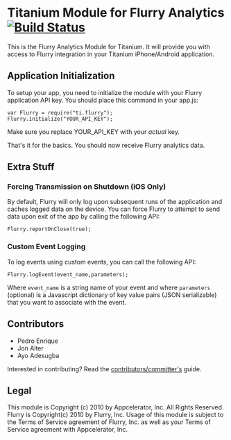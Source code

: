 # Titanium Module for Flurry Analytics [![Build Status](https://travis-ci.org/appcelerator-modules/ti.flurry.png)](https://travis-ci.org/appcelerator-modules/ti.flurry)

This is the Flurry Analytics Module for Titanium.  It will provide you
with access to Flurry integration in your Titanium iPhone/Android application.

## Application Initialization

To setup your app, you need to initialize the module with your 
Flurry application API key.  You should place this command in your 
app.js:

    var Flurry = require("ti.flurry");
    Flurry.initialize("YOUR_API_KEY");

Make sure you replace YOUR_API_KEY with your *actual* key.

That's it for the basics.  You should now receive Flurry analytics data.

## Extra Stuff

### Forcing Transmission on Shutdown (iOS Only)

By default, Flurry will only log upon subsequent runs of the application and 
caches logged data on the device.  You can force Flurry to attempt to send
data upon exit of the app by calling the following API:

    Flurry.reportOnClose(true);

### Custom Event Logging

To log events using custom events, you can call the following API:

    Flurry.logEvent(event_name,parameters);

Where `event_name` is a string name of your event and where `parameters` (optional)
is a Javascript dictionary of key value pairs (JSON serializable) that you want to 
associate with the event.

## Contributors

* Pedro Enrique
* Jon Alter
* Ayo Adesugba

Interested in contributing? Read the [contributors/committer's](https://wiki.appcelerator.org/display/community/Home) guide.

## Legal

This module is Copyright (c) 2010 by Appcelerator, Inc. All Rights Reserved.
Flurry is Copyright(c) 2010 by Flurry, Inc.  Usage of this module is subject to 
the Terms of Service agreement of Flurry, Inc. as well as your Terms of Service
agreement with Appcelerator, Inc.  
